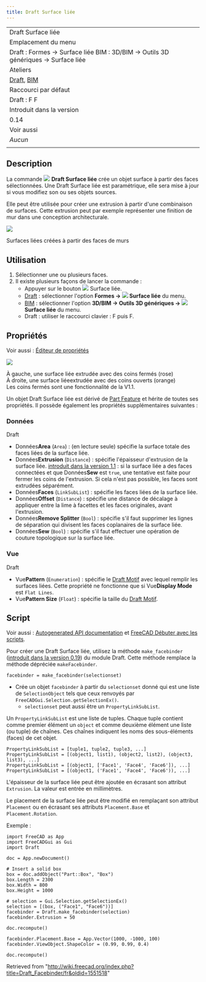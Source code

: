 ```yaml
---
title: Draft Surface liée
---
```

|  |
| --- |
| Draft Surface liée |
| Emplacement du menu |
| Draft : Formes → Surface liée  BIM : 3D/BIM → Outils 3D génériques → Surface liée |
| Ateliers |
| [Draft](/Draft_Workbench/fr "Draft Workbench/fr"), [BIM](/BIM_Workbench/fr "BIM Workbench/fr") |
| Raccourci par défaut |
| Draft : F F |
| Introduit dans la version |
| 0.14 |
| Voir aussi |
| *Aucun* |
|  |

## Description

La commande ![](/images/Draft_Facebinder.svg) **Draft Surface liée** crée un objet surface à partir des faces sélectionnées. Une Draft Surface liée est paramétrique, elle sera mise à jour si vous modifiez son ou ses objets sources.

Elle peut être utilisée pour créer une extrusion à partir d'une combinaison de surfaces. Cette extrusion peut par exemple représenter une finition de mur dans une conception architecturale.

![](/images/Draft_facebinder_example.jpg)

Surfaces liées créées à partir des faces de murs

## Utilisation

1. Sélectionner une ou plusieurs faces.
2. Il existe plusieurs façons de lancer la commande :
   * Appuyer sur le bouton ![](/images/Draft_Facebinder.svg) Surface liée.
   * [Draft](/Draft_Workbench/fr "Draft Workbench/fr") : sélectionner l'option **Formes → ![](/images/Draft_Facebinder.svg) Surface liée** du menu.
   * [BIM](/BIM_Workbench/fr "BIM Workbench/fr") : sélectionner l'option **3D/BIM → Outils 3D génériques → ![](/images/Draft_Facebinder.svg) Surface liée** du menu.
   * Draft : utiliser le raccourci clavier : F puis F.

## Propriétés

Voir aussi : [Éditeur de propriétés](/Property_editor/fr "Property editor/fr")

![](/images/Draft_Facebinder_Corners.png)

À gauche, une surface liée extrudée avec des coins fermés (rose)  
À droite, une surface liéeextrudée avec des coins ouverts (orange)  
Les coins fermés sont une fonctionnalité de la V1.1.

Un objet Draft Surface liée est dérivé de [Part Feature](/Part_Feature/fr "Part Feature/fr") et hérite de toutes ses propriétés. Il possède également les propriétés supplémentaires suivantes :

### Données

Draft

* Données**Area** (`Area`) : (en lecture seule) spécifie la surface totale des faces liées de la surface liée.
* Données**Extrusion** (`Distance`) : spécifie l'épaisseur d'extrusion de la surface liée. [introduit dans la version 1.1](/Release_notes_1.1/fr "Release notes 1.1/fr") : si la surface liée a des faces connectées et que Données**Sew** est `true`, une tentative est faite pour fermer les coins de l'extrusion. Si cela n'est pas possible, les faces sont extrudées séparément.
* Données**Faces** (`LinkSubList`) : spécifie les faces liées de la surface liée.
* Données**Offset** (`Distance`) : spécifie une distance de décalage à appliquer entre la lime à facettes et les faces originales, avant l'extrusion.
* Données**Remove Splitter** (`Bool`) : spécifie s'il faut supprimer les lignes de séparation qui divisent les faces coplanaires de la surface liée.
* Données**Sew** (`Bool`) : spécifie s'il faut effectuer une opération de couture topologique sur la surface liée.

### Vue

Draft

* Vue**Pattern** (`Enumeration`) : spécifie le [Draft Motif](/Draft_Pattern/fr "Draft Pattern/fr") avec lequel remplir les surfaces liées. Cette propriété ne fonctionne que si Vue**Display Mode** est `Flat Lines`.
* Vue**Pattern Size** (`Float`) : spécifie la taille du [Draft Motif](/Draft_Pattern/fr "Draft Pattern/fr").

## Script

Voir aussi : [Autogenerated API documentation](https://freecad.github.io/SourceDoc/) et [FreeCAD Débuter avec les scripts](/FreeCAD_Scripting_Basics/fr "FreeCAD Scripting Basics/fr").

Pour créer une Draft Surface liée, utilisez la méthode `make_facebinder` ([introduit dans la version 0.19](/Release_notes_0.19/fr "Release notes 0.19/fr")) du module Draft. Cette méthode remplace la méthode dépréciée `makeFacebinder`.

```
facebinder = make_facebinder(selectionset)

```

* Crée un objet `facebinder` à partir du `selectionset` donné qui est une liste de `SelectionObject` tels que ceux renvoyés par `FreeCADGui.Selection.getSelectionEx()`.
  + `selectionset` peut aussi être un `PropertyLinkSubList`.

Un `PropertyLinkSubList` est une liste de tuples. Chaque tuple contient comme premier élément un `object` et comme deuxième élément une liste (ou tuple) de chaînes. Ces chaînes indiquent les noms des sous-éléments (faces) de cet objet.

```
PropertyLinkSubList = [tuple1, tuple2, tuple3, ...]
PropertyLinkSubList = [(object1, list1), (object2, list2), (object3, list3), ...]
PropertyLinkSubList = [(object1, ['Face1', 'Face4', 'Face6']), ...]
PropertyLinkSubList = [(object1, ('Face1', 'Face4', 'Face6')), ...]

```

L'épaisseur de la surface liée peut être ajoutée en écrasant son attribut `Extrusion`. La valeur est entrée en millimètres.

Le placement de la surface liée peut être modifié en remplaçant son attribut `Placement` ou en écrasant ses attributs `Placement.Base` et `Placement.Rotation`.

Exemple :

```
import FreeCAD as App
import FreeCADGui as Gui
import Draft

doc = App.newDocument()

# Insert a solid box
box = doc.addObject("Part::Box", "Box")
box.Length = 2300
box.Width = 800
box.Height = 1000

# selection = Gui.Selection.getSelectionEx()
selection = [(box, ("Face1", "Face6"))]
facebinder = Draft.make_facebinder(selection)
facebinder.Extrusion = 50

doc.recompute()

facebinder.Placement.Base = App.Vector(1000, -1000, 100)
facebinder.ViewObject.ShapeColor = (0.99, 0.99, 0.4)

doc.recompute()

```

Retrieved from "<http://wiki.freecad.org/index.php?title=Draft_Facebinder/fr&oldid=1551518>"